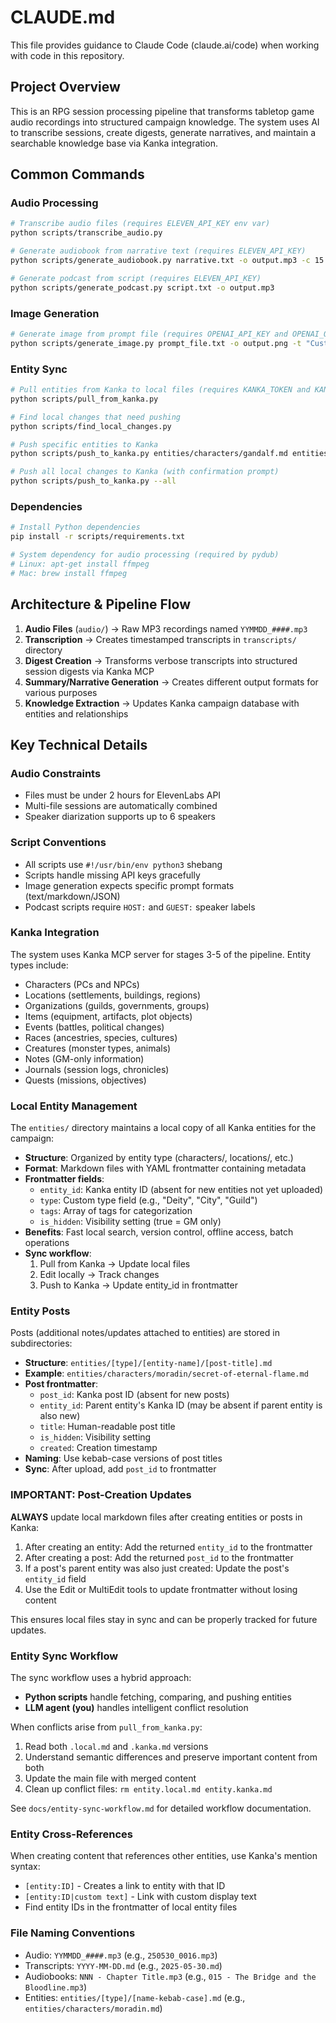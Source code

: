 # CLAUDE.md

This file provides guidance to Claude Code (claude.ai/code) when working with code in this repository.

## Project Overview

This is an RPG session processing pipeline that transforms tabletop game audio recordings into structured campaign knowledge. The system uses AI to transcribe sessions, create digests, generate narratives, and maintain a searchable knowledge base via Kanka integration.

## Common Commands

### Audio Processing
```bash
# Transcribe audio files (requires ELEVEN_API_KEY env var)
python scripts/transcribe_audio.py

# Generate audiobook from narrative text (requires ELEVEN_API_KEY)
python scripts/generate_audiobook.py narrative.txt -o output.mp3 -c 15 -t "Chapter Title"

# Generate podcast from script (requires ELEVEN_API_KEY) 
python scripts/generate_podcast.py script.txt -o output.mp3
```

### Image Generation
```bash
# Generate image from prompt file (requires OPENAI_API_KEY and OPENAI_ORG_ID)
python scripts/generate_image.py prompt_file.txt -o output.png -t "Custom Title"
```

### Entity Sync
```bash
# Pull entities from Kanka to local files (requires KANKA_TOKEN and KANKA_CAMPAIGN_ID)
python scripts/pull_from_kanka.py

# Find local changes that need pushing
python scripts/find_local_changes.py

# Push specific entities to Kanka
python scripts/push_to_kanka.py entities/characters/gandalf.md entities/locations/rivendell.md

# Push all local changes to Kanka (with confirmation prompt)
python scripts/push_to_kanka.py --all
```

### Dependencies
```bash
# Install Python dependencies
pip install -r scripts/requirements.txt

# System dependency for audio processing (required by pydub)
# Linux: apt-get install ffmpeg
# Mac: brew install ffmpeg
```

## Architecture & Pipeline Flow

1. **Audio Files** (`audio/`) → Raw MP3 recordings named `YYMMDD_####.mp3`
2. **Transcription** → Creates timestamped transcripts in `transcripts/` directory
3. **Digest Creation** → Transforms verbose transcripts into structured session digests via Kanka MCP
4. **Summary/Narrative Generation** → Creates different output formats for various purposes
5. **Knowledge Extraction** → Updates Kanka campaign database with entities and relationships

## Key Technical Details

### Audio Constraints
- Files must be under 2 hours for ElevenLabs API
- Multi-file sessions are automatically combined
- Speaker diarization supports up to 6 speakers

### Script Conventions
- All scripts use `#!/usr/bin/env python3` shebang
- Scripts handle missing API keys gracefully  
- Image generation expects specific prompt formats (text/markdown/JSON)
- Podcast scripts require `HOST:` and `GUEST:` speaker labels

### Kanka Integration
The system uses Kanka MCP server for stages 3-5 of the pipeline. Entity types include:
- Characters (PCs and NPCs)
- Locations (settlements, buildings, regions)
- Organizations (guilds, governments, groups)
- Items (equipment, artifacts, plot objects)
- Events (battles, political changes)
- Races (ancestries, species, cultures)
- Creatures (monster types, animals)
- Notes (GM-only information)
- Journals (session logs, chronicles)
- Quests (missions, objectives)

### Local Entity Management
The `entities/` directory maintains a local copy of all Kanka entities for the campaign:
- **Structure**: Organized by entity type (characters/, locations/, etc.)
- **Format**: Markdown files with YAML frontmatter containing metadata
- **Frontmatter fields**:
  - `entity_id`: Kanka entity ID (absent for new entities not yet uploaded)
  - `type`: Custom type field (e.g., "Deity", "City", "Guild")
  - `tags`: Array of tags for categorization
  - `is_hidden`: Visibility setting (true = GM only)
- **Benefits**: Fast local search, version control, offline access, batch operations
- **Sync workflow**: 
  1. Pull from Kanka → Update local files
  2. Edit locally → Track changes
  3. Push to Kanka → Update entity_id in frontmatter

### Entity Posts
Posts (additional notes/updates attached to entities) are stored in subdirectories:
- **Structure**: `entities/[type]/[entity-name]/[post-title].md`
- **Example**: `entities/characters/moradin/secret-of-eternal-flame.md`
- **Post frontmatter**:
  - `post_id`: Kanka post ID (absent for new posts)
  - `entity_id`: Parent entity's Kanka ID (may be absent if parent entity is also new)
  - `title`: Human-readable post title
  - `is_hidden`: Visibility setting
  - `created`: Creation timestamp
- **Naming**: Use kebab-case versions of post titles
- **Sync**: After upload, add `post_id` to frontmatter

### IMPORTANT: Post-Creation Updates
**ALWAYS** update local markdown files after creating entities or posts in Kanka:
1. After creating an entity: Add the returned `entity_id` to the frontmatter
2. After creating a post: Add the returned `post_id` to the frontmatter
3. If a post's parent entity was also just created: Update the post's `entity_id` field
4. Use the Edit or MultiEdit tools to update frontmatter without losing content

This ensures local files stay in sync and can be properly tracked for future updates.

### Entity Sync Workflow
The sync workflow uses a hybrid approach:
- **Python scripts** handle fetching, comparing, and pushing entities
- **LLM agent (you)** handles intelligent conflict resolution

When conflicts arise from `pull_from_kanka.py`:
1. Read both `.local.md` and `.kanka.md` versions
2. Understand semantic differences and preserve important content from both
3. Update the main file with merged content
4. Clean up conflict files: `rm entity.local.md entity.kanka.md`

See `docs/entity-sync-workflow.md` for detailed workflow documentation.

### Entity Cross-References
When creating content that references other entities, use Kanka's mention syntax:
- `[entity:ID]` - Creates a link to entity with that ID
- `[entity:ID|custom text]` - Link with custom display text
- Find entity IDs in the frontmatter of local entity files

### File Naming Conventions
- Audio: `YYMMDD_####.mp3` (e.g., `250530_0016.mp3`)
- Transcripts: `YYYY-MM-DD.md` (e.g., `2025-05-30.md`)
- Audiobooks: `NNN - Chapter Title.mp3` (e.g., `015 - The Bridge and the Bloodline.mp3`)
- Entities: `entities/[type]/[name-kebab-case].md` (e.g., `entities/characters/moradin.md`)